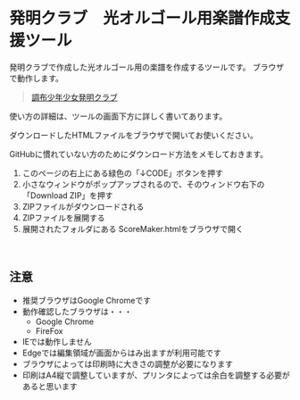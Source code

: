 # 発明クラブ　光オルゴール用楽譜作成支援ツール

発明クラブで作成した光オルゴール用の楽譜を作成するツールです。
ブラウザで動作します。

> [調布少年少女発明クラブ](http://www.ccr.uec.ac.jp/activity/club/)

使い方の詳細は、ツールの画面下方に詳しく書いてあります。

ダウンロードしたHTMLファイルをブラウザで開いてお使いください。

GitHubに慣れていない方のためにダウンロード方法をメモしておきます。

1. このページの右上にある緑色の「↓CODE」ボタンを押す
1. 小さなウィンドウがポップアップされるので、そのウィンドウ右下の「Download ZIP」を押す
1. ZIPファイルがダウンロードされる
1. ZIPファイルを展開する
1. 展開されたフォルダにある ScoreMaker.htmlをブラウザで開く

<br clear="right" />

## 注意
* 推奨ブラウザはGoogle Chromeです
* 動作確認したブラウザは・・・
  * Google Chrome
  * FireFox
* IEでは動作しません
* Edgeでは編集領域が画面からはみ出ますが利用可能です
* ブラウザによっては印刷時に大きさの調整が必要になります
* 印刷はA4縦で調整していますが、プリンタによっては余白を調整する必要があると思います
